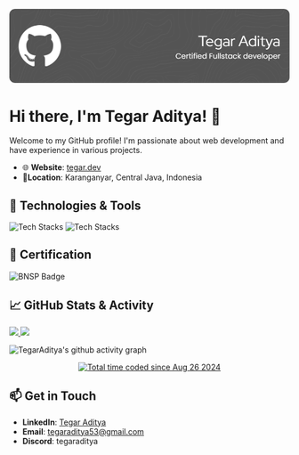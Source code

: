 ![Header](./github-header-image.png)

# Hi there, I'm Tegar Aditya! 👋

Welcome to my GitHub profile! I'm passionate about web development and have experience in various projects.

- 🌐 **Website**: [tegar.dev](https://tegar.dev)
- 📍**Location**: Karanganyar, Central Java, Indonesia

## 🔧 Technologies & Tools

<p>

![Tech Stacks][tech_stack_1]
![Tech Stacks][tech_stack_2]

</p>

## 📃 Certification

![BNSP Badge][bnsp_badge]

## 📈 GitHub Stats & Activity

<p align="left">
<a href="https://github.com/TegarAditya">
  <img height="180em" src="https://github-readme-stats.vercel.app/api?username=TegarAditya&show_icons=true&theme=dark&count_private=true&line_height=27" />
  <img height="180em" src="https://github-readme-stats.vercel.app/api/top-langs/?username=TegarAditya&layout=compact&langs_count=8&theme=dark"/>
</a>
</p>

![TegarAditya's github activity graph][activity_graph]

<p align="center">
  <a href="https://wakatime.com/@9a97a1f8-88f3-43cd-8202-8a4742c77aa4">
    <img src="https://wakatime.com/badge/user/9a97a1f8-88f3-43cd-8202-8a4742c77aa4.svg" alt="Total time coded since Aug 26 2024" />
  </a>
</p>

## 📫 Get in Touch

- **LinkedIn**: [Tegar Aditya](https://www.linkedin.com/in/tegar-aditya/)
- **Email**: [tegaraditya53@gmail.com](mailto:tegaraditya53@gmail.com)
- **Discord**: tegaraditya
<!--
**TegarAditya/tegaraditya** is a ✨ _special_ ✨ repository because its `README.md` (this file) appears on your GitHub profile.

Here are some ideas to get you started:

- 🔭 I’m currently working on ...
- 🌱 I’m currently learning ...
- 👯 I’m looking to collaborate on ...
- 🤔 I’m looking for help with ...
- 💬 Ask me about ...
- 📫 How to reach me: ...
- 😄 Pronouns: ...
- ⚡ Fun fact: ...
-->


[tech_stack_1]: https://go-skill-icons.vercel.app/api/icons?i=php,js,ts,go,laravel,fiber,gin,express,hono,elysia,prisma,svelte,vue,nuxtjs,mysql,postgres&perline=8
[tech_stack_2]: https://go-skill-icons.vercel.app/api/icons?i=mongodb,redis,vscode,neovim,git,postman,docker,nginx,prometheus,grafana,windows,linux&perline=8
[bnsp_badge]: https://img.shields.io/badge/BNSP-No.%20Reg.%20TIK%201847%2000000073%202024-blue
[activity_graph]: https://github-readme-activity-graph.vercel.app/graph?username=TegarAditya&bg_color=0d1117&color=ffffff&line=025cda&point=7d7d7d&area=true